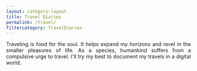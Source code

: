 ```yaml
---
layout: category-layout
title: Travel Diaries
permalink: /travel/
filtercategory: TravelDiaries
---
```


<p align="justify"> Traveling is food for the soul. It helps expand my horizons and revel in the smaller pleasures of life. As a species, humankind suffers from a compulsive urge to travel. I'll try my best to document my travels in a digital world.</p>  
